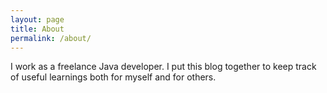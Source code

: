 ```yaml
---
layout: page
title: About
permalink: /about/
---
```


I work as a freelance Java developer.
I put this blog together to keep track of useful learnings both for myself and for others.
